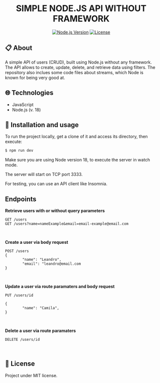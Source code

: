 <div align="center">
    <h1>SIMPLE NODE.JS API WITHOUT FRAMEWORK</h1>
  
  [![Node.js Version](https://img.shields.io/badge/Node.js-%3E=18-brightgreen)](https://nodejs.org/)
  [![License](https://img.shields.io/badge/license-MIT-blue.svg)](https://opensource.org/licenses/MIT)
</div>

## 📋 About

A simple API of users (CRUD), built using Node.js without any framework. The API allows to create, update, delete, and retrieve data using filters. The repository also inclues some code files about streams, which Node is known for being very good at.

## 🌐 Technologies

-   JavaScript
-   Node.js (v. 18)

## 🚀 Installation and usage

To run the project locally, get a clone of it and access its directory, then execute:

```bash
$ npm run dev
```

Make sure you are using Node version 18, to execute the server in watch mode.

The server will start on TCP port 3333.

For testing, you can use an API client like Insomnia.<br>

## Endpoints

**Retrieve users with or without query parameters**

```
GET /users
GET /users?name=nameExample&email=email-example@email.com
```

<br>

**Create a user via body request**<br>

```
POST /users
{
        "name": "Leandro",
        "email": "leandro@email.com
}

```

<br>

**Update a user via route paramaters and body request**

```
PUT /users/id

{
        "name": "Camila",
}
```

<br>

**Delete a user via route paramaters**

```
DELETE /users/id
```

<br>

## 📃 License

Project under MIT license.
